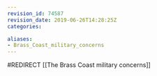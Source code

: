 ```yaml
---
revision_id: 74587
revision_date: 2019-06-26T14:28:25Z
categories:

aliases:
- Brass_Coast_military_concerns
---
```


#REDIRECT [[The Brass Coast military concerns]]